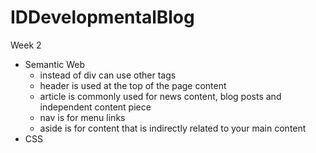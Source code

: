 # IDDevelopmentalBlog
Week 2

- Semantic Web 
    - instead of div can use other tags
    - header is used at the top of the page content
    - article is commonly used for news content, blog posts and independent content piece
    - nav is for menu links
    - aside is for content that is indirectly related to your main content
- CSS 
    
